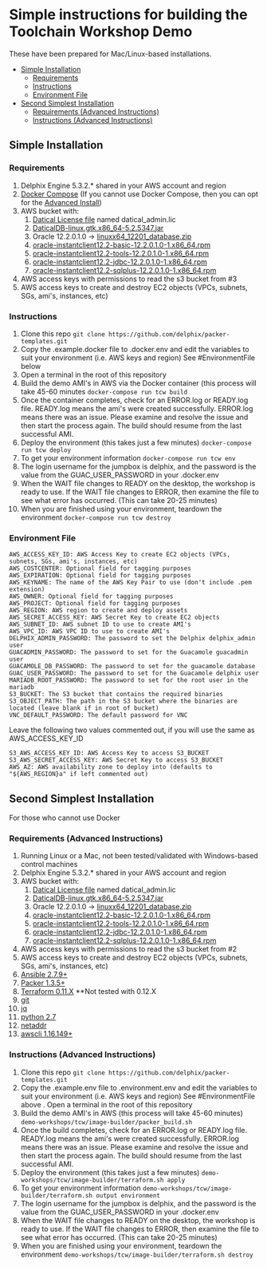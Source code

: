 # Simple instructions for building the Toolchain Workshop Demo <!-- omit in toc -->

These have been prepared for Mac/Linux-based installations.

- [Simple Installation](#simple-installation)
  - [Requirements](#requirements)
  - [Instructions](#instructions)
  - [Environment File](#environment-file)
- [Second Simplest Installation](#second-simplest-installation)
  - [Requirements (Advanced Instructions)](#requirements-advanced-instructions)
  - [Instructions (Advanced Instructions)](#instructions-advanced-instructions)

## Simple Installation

### Requirements

1. Delphix Engine 5.3.2.* shared in your AWS account and region
2. [Docker Compose](https://docs.docker.com/compose/install)
(If you cannot use Docker Compose, then you can opt for the [Advanced Install](#advancedinstall))
3. AWS bucket with:
    1. [Datical License file](https://www.datical.com) named datical_admin.lic
    2. [DaticalDB-linux.gtk.x86_64-5.2.5347.jar](https://www.datical.com)
    3. Oracle 12.2.0.1.0 -> [linuxx64_12201_database.zip](https://www.oracle.com/technetwork/database/enterprise-edition/downloads/oracle12c-linux-12201-3608234.html)
    4. [oracle-instantclient12.2-basic-12.2.0.1.0-1.x86_64.rpm](https://www.oracle.com/technetwork/topics/linuxx86-64soft-092277.html)
    5. [oracle-instantclient12.2-tools-12.2.0.1.0-1.x86_64.rpm](https://www.oracle.com/technetwork/topics/linuxx86-64soft-092277.html)
    6. [oracle-instantclient12.2-jdbc-12.2.0.1.0-1.x86_64.rpm](https://www.oracle.com/technetwork/topics/linuxx86-64soft-092277.html)
    7. [oracle-instantclient12.2-sqlplus-12.2.0.1.0-1.x86_64.rpm](https://www.oracle.com/technetwork/topics/linuxx86-64soft-092277.html)
4. AWS access keys with permissions to read the s3 bucket from #3
5. AWS access keys to create and destroy EC2 objects (VPCs, subnets, SGs, ami's, instances, etc)

### Instructions

1. Clone this repo ```git clone https://github.com/delphix/packer-templates.git```
2. Copy the .example.docker file to .docker.env and edit the variables to suit your environment (i.e. AWS keys and region) See #EnvironmentFile below
3. Open a terminal in the root of this repository
4. Build the demo AMI's in AWS via the Docker container (this process will take 45-60 minutes ```docker-compose run tcw build```
5. Once the container completes, check for an ERROR.log or READY.log file. READY.log means the ami's were created successfully. ERROR.log means there was an issue. Please examine and resolve the issue and then start the process again. The build should resume from the last successful AMI.
6. Deploy the environment (this takes just a few minutes) ```docker-compose run tcw deploy```
7. To get your environment information ```docker-compose run tcw env```
8. The login username for the jumpbox is delphix, and the password is the value from the GUAC_USER_PASSWORD in your .docker.env
9. When the WAIT file changes to READY on the desktop, the workshop is ready to use. If the WAIT file changes to ERROR, then examine the file to see what error has occurred. (This can take 20-25 minutes)
10. When you are finished using your environment, teardown the environment ```docker-compose run tcw destroy```

### Environment File

    AWS_ACCESS_KEY_ID: AWS Access Key to create EC2 objects (VPCs, subnets, SGs, ami's, instances, etc)
    AWS_COSTCENTER: Optional field for tagging purposes
    AWS_EXPIRATION: Optional field for tagging purposes
    AWS_KEYNAME: The name of the AWS Key Pair to use (don't include .pem extension)
    AWS_OWNER: Optional field for tagging purposes
    AWS_PROJECT: Optional field for tagging purposes
    AWS_REGION: AWS region to create and deploy assets
    AWS_SECRET_ACCESS_KEY: AWS Secret Key to create EC2 objects
    AWS_SUBNET_ID: AWS subnet ID to use to create AMI's
    AWS_VPC_ID: AWS VPC ID to use to create AMI's
    DELPHIX_ADMIN_PASSWORD: The password to set the Delphix delphix_admin user
    GUACADMIN_PASSWORD: The password to set for the Guacamole guacadmin user
    GUACAMOLE_DB_PASSWORD: The password to set for the guacamole database
    GUAC_USER_PASSWORD: The password to set for the Guacamole delphix user
    MARIADB_ROOT_PASSWORD: The password to set for the root user in the mariadb
    S3_BUCKET: The S3 bucket that contains the required binaries
    S3_OBJECT_PATH: The path in the S3 bucket where the binaries are located (leave blank if in root of bucket)
    VNC_DEFAULT_PASSWORD: The default password for VNC

Leave the following two values commented out, if you will use the same as AWS_ACCESS_KEY_ID

    S3_AWS_ACCESS_KEY_ID: AWS Access Key to access S3_BUCKET
    S3_AWS_SECRET_ACCESS_KEY: AWS Secret Key to access S3_BUCKET
    AWS_AZ: AWS availability zone to deploy into (defaults to "${AWS_REGION}a" if left commented out)

## Second Simplest Installation

For those who cannot use Docker

### Requirements (Advanced Instructions)

1. Running Linux or a Mac, not been tested/validated with Windows-based control machines
2. Delphix Engine 5.3.2.* shared in your AWS account and region
3. AWS bucket with:
    1. [Datical License file](www.datical.com) named datical_admin.lic
    2. [DaticalDB-linux.gtk.x86_64-5.2.5347.jar](www.datical.com)
    3. Oracle 12.2.0.1.0 -> [linuxx64_12201_database.zip](https://www.oracle.com/technetwork/database/enterprise-edition/downloads/oracle12c-linux-12201-3608234.html)
    4. [oracle-instantclient12.2-basic-12.2.0.1.0-1.x86_64.rpm](https://www.oracle.com/technetwork/topics/linuxx86-64soft-092277.html)
    5. [oracle-instantclient12.2-tools-12.2.0.1.0-1.x86_64.rpm](https://www.oracle.com/technetwork/topics/linuxx86-64soft-092277.html)
    6. [oracle-instantclient12.2-jdbc-12.2.0.1.0-1.x86_64.rpm](https://www.oracle.com/technetwork/topics/linuxx86-64soft-092277.html)
    7. [oracle-instantclient12.2-sqlplus-12.2.0.1.0-1.x86_64.rpm](https://www.oracle.com/technetwork/topics/linuxx86-64soft-092277.html)
4. AWS access keys with permissions to read the s3 bucket from #2
5. AWS access keys to create and destroy EC2 objects (VPCs, subnets, SGs, ami's, instances, etc)
6. [Ansible 2.7.9+](https://www.ansible.com/)
7. [Packer 1.3.5+](https://packer.io)
8. [Terraform 0.11.X](https://terraform.io) **Not tested with 0.12.X
9. [git](https://git-scm.com/downloads)
10. [jq](https://stedolan.github.io/jq/)
11. [python 2.7](https://www.python.org)
12. [netaddr](https://pypi.org/project/netaddr)
13. [awscli 1.16.149+](https://aws.amazon.com/cli/)

### Instructions (Advanced Instructions)

1. Clone this repo
    ```git clone https://github.com/delphix/packer-templates.git```
2. Copy the .example.env file to .environment.env and edit the variables to suit your environment (i.e. AWS keys and region) See #EnvironmentFile above
. Open a terminal in the root of this repository
3. Build the demo AMI's in AWS (this process will take 45-60 minutes)
```demo-workshops/tcw/image-builder/packer_build.sh```
5. Once the build completes, check for an ERROR.log or READY.log file. READY.log means the ami's were created successfully. ERROR.log means there was an issue. Please examine and resolve the issue and then start the process again. The build should resume from the last successful AMI.
6. Deploy the environment (this takes just a few minutes)
```demo-workshops/tcw/image-builder/terraform.sh apply```
1. To get your environment information
```demo-workshops/tcw/image-builder/terraform.sh output environment```
8. The login username for the jumpbox is delphix, and the password is the value from the GUAC_USER_PASSWORD in your .docker.env
9. When the WAIT file changes to READY on the desktop, the workshop is ready to use. If the WAIT file changes to ERROR, then examine the file to see what error has occurred. (This can take 20-25 minutes)
10. When you are finished using your environment, teardown the environment
```demo-workshops/tcw/image-builder/terraform.sh destroy```